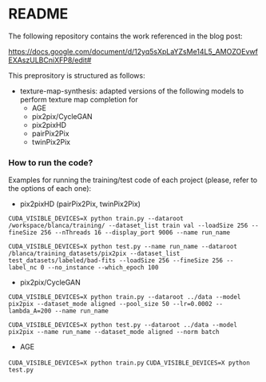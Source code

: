 # README #

The following repository contains the work referenced in the blog post:

https://docs.google.com/document/d/12yq5sXpLaYZsMe14L5_AMOZOEvwfEXAszULBCniXFP8/edit#

This preprository is structured as follows:

- texture-map-synthesis: adapted versions of the following models to perform texture map completion for
	* AGE
	* pix2pix/CycleGAN
	* pix2pixHD 
	* pairPix2Pix
	* twinPix2Pix

### How to run the code? ###

Examples for running the training/test code of each project (please, refer to the options of each one):

* pix2pixHD (pairPix2Pix, twinPix2Pix)

```CUDA_VISIBLE_DEVICES=X python train.py --dataroot /workspace/blanca/training/ --dataset_list train val --loadSize 256 --fineSize 256 --nThreads 16 --display_port 9006 --name run_name```

```CUDA_VISIBLE_DEVICES=X python test.py --name run_name --dataroot /blanca/training_datasets/pix2pix --dataset_list test_datasets/labeled/bad-fits --loadSize 256 --fineSize 256 --label_nc 0 --no_instance --which_epoch 100```

* pix2pix/CycleGAN

```CUDA_VISIBLE_DEVICES=X python train.py --dataroot ../data --model pix2pix --dataset_mode aligned --pool_size 50 --lr=0.0002 --lambda_A=200 --name run_name```

```CUDA_VISIBLE_DEVICES=X python test.py --dataroot ../data --model pix2pix --name run_name --dataset_mode aligned --norm batch```

* AGE

```CUDA_VISIBLE_DEVICES=X python train.py```
```CUDA_VISIBLE_DEVICES=X python test.py```



